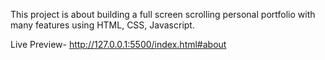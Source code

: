 This project is about building a full screen scrolling personal portfolio with many features using HTML, CSS, Javascript.

Live Preview- http://127.0.0.1:5500/index.html#about
